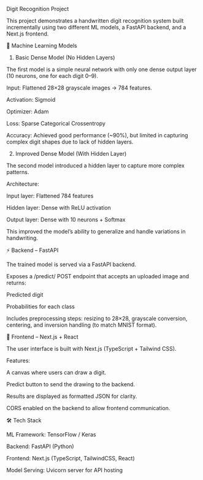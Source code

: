 Digit Recognition Project

This project demonstrates a handwritten digit recognition system built incrementally using two different ML models, a FastAPI backend, and a Next.js frontend.

🧠 Machine Learning Models
1. Basic Dense Model (No Hidden Layers)

The first model is a simple neural network with only one dense output layer (10 neurons, one for each digit 0–9).

Input: Flattened 28×28 grayscale images → 784 features.

Activation: Sigmoid

Optimizer: Adam

Loss: Sparse Categorical Crossentropy

Accuracy: Achieved good performance (~90%), but limited in capturing complex digit shapes due to lack of hidden layers.

2. Improved Dense Model (With Hidden Layer)

The second model introduced a hidden layer to capture more complex patterns.

Architecture:

Input layer: Flattened 784 features

Hidden layer: Dense with ReLU activation

Output layer: Dense with 10 neurons + Softmax

This improved the model’s ability to generalize and handle variations in handwriting.

⚡ Backend – FastAPI

The trained model is served via a FastAPI backend.

Exposes a /predict/ POST endpoint that accepts an uploaded image and returns:

Predicted digit

Probabilities for each class

Includes preprocessing steps: resizing to 28×28, grayscale conversion, centering, and inversion handling (to match MNIST format).

🎨 Frontend – Next.js + React

The user interface is built with Next.js (TypeScript + Tailwind CSS).

Features:

A canvas where users can draw a digit.

Predict button to send the drawing to the backend.

Results are displayed as formatted JSON for clarity.

CORS enabled on the backend to allow frontend communication.

🛠️ Tech Stack

ML Framework: TensorFlow / Keras

Backend: FastAPI (Python)

Frontend: Next.js (TypeScript, TailwindCSS, React)

Model Serving: Uvicorn server for API hosting
